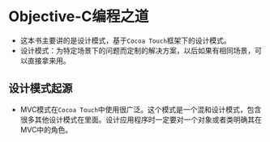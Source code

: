 # Objective-C编程之道
- 这本书主要讲的是设计模式，基于`Cocoa Touch`框架下的设计模式。
- 设计模式：为特定场景下的问题而定制的解决方案，以后如果有相同场景，可以直接拿来用。

## 设计模式起源
- MVC模式在`Cocoa Touch`中使用很广泛。这个模式是一个混和设计模式，包含很多其他设计模式在里面。设计应用程序时一定要对一个对象或者类明确其在MVC中的角色。
